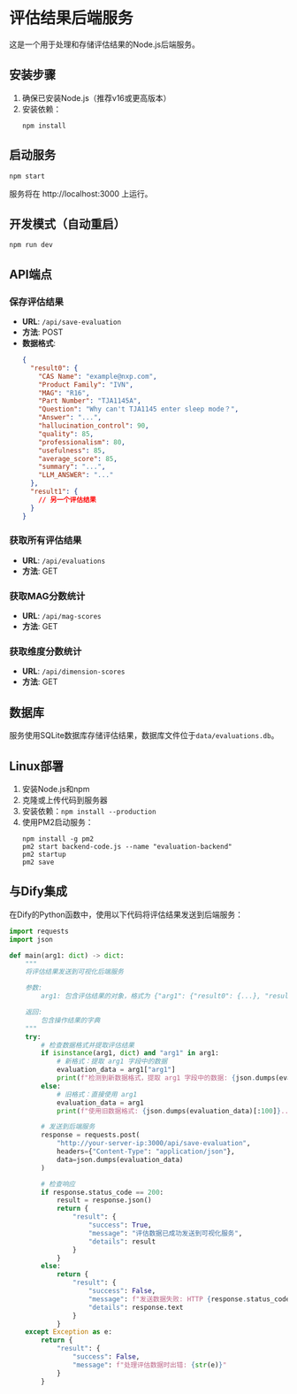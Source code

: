 # 评估结果后端服务

这是一个用于处理和存储评估结果的Node.js后端服务。

## 安装步骤

1. 确保已安装Node.js（推荐v16或更高版本）
2. 安装依赖：
   ```
   npm install
   ```

## 启动服务

```
npm start
```

服务将在 http://localhost:3000 上运行。

## 开发模式（自动重启）

```
npm run dev
```

## API端点

### 保存评估结果
- **URL**: `/api/save-evaluation`
- **方法**: POST
- **数据格式**:
  ```json
  {
    "result0": {
      "CAS Name": "example@nxp.com",
      "Product Family": "IVN",
      "MAG": "R16",
      "Part Number": "TJA1145A",
      "Question": "Why can't TJA1145 enter sleep mode？",
      "Answer": "...",
      "hallucination_control": 90,
      "quality": 85,
      "professionalism": 80,
      "usefulness": 85,
      "average_score": 85,
      "summary": "...",
      "LLM_ANSWER": "..."
    },
    "result1": {
      // 另一个评估结果
    }
  }
  ```

### 获取所有评估结果
- **URL**: `/api/evaluations`
- **方法**: GET

### 获取MAG分数统计
- **URL**: `/api/mag-scores`
- **方法**: GET

### 获取维度分数统计
- **URL**: `/api/dimension-scores`
- **方法**: GET

## 数据库

服务使用SQLite数据库存储评估结果，数据库文件位于`data/evaluations.db`。

## Linux部署

1. 安装Node.js和npm
2. 克隆或上传代码到服务器
3. 安装依赖：`npm install --production`
4. 使用PM2启动服务：
   ```
   npm install -g pm2
   pm2 start backend-code.js --name "evaluation-backend"
   pm2 startup
   pm2 save
   ```

## 与Dify集成

在Dify的Python函数中，使用以下代码将评估结果发送到后端服务：

```python
import requests
import json

def main(arg1: dict) -> dict:
    """
    将评估结果发送到可视化后端服务

    参数:
        arg1: 包含评估结果的对象，格式为 {"arg1": {"result0": {...}, "result1": {...}}}

    返回:
        包含操作结果的字典
    """
    try:
        # 检查数据格式并提取评估结果
        if isinstance(arg1, dict) and "arg1" in arg1:
            # 新格式：提取 arg1 字段中的数据
            evaluation_data = arg1["arg1"]
            print(f"检测到新数据格式，提取 arg1 字段中的数据: {json.dumps(evaluation_data)[:100]}...")
        else:
            # 旧格式：直接使用 arg1
            evaluation_data = arg1
            print(f"使用旧数据格式: {json.dumps(evaluation_data)[:100]}...")

        # 发送到后端服务
        response = requests.post(
            "http://your-server-ip:3000/api/save-evaluation",
            headers={"Content-Type": "application/json"},
            data=json.dumps(evaluation_data)
        )

        # 检查响应
        if response.status_code == 200:
            result = response.json()
            return {
                "result": {
                    "success": True,
                    "message": "评估数据已成功发送到可视化服务",
                    "details": result
                }
            }
        else:
            return {
                "result": {
                    "success": False,
                    "message": f"发送数据失败: HTTP {response.status_code}",
                    "details": response.text
                }
            }
    except Exception as e:
        return {
            "result": {
                "success": False,
                "message": f"处理评估数据时出错: {str(e)}"
            }
        }
```
